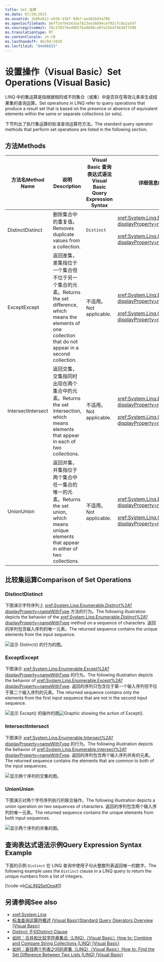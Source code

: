 ```yaml
---
title: Set 运算
ms.date: 07/20/2015
ms.assetid: 2b06e822-e030-438f-9db7-ee402bd3a706
ms.openlocfilehash: b6ff14794343ae7623ee38894cef02cfc0a2a597
ms.sourcegitcommit: f8c270376ed905f6a8896ce0fe25b4f4b38ff498
ms.translationtype: MT
ms.contentlocale: zh-CN
ms.lasthandoff: 06/04/2020
ms.locfileid: "84406815"
---
```

# <a name="set-operations-visual-basic"></a><span data-ttu-id="36a9f-102">设置操作（Visual Basic）</span><span class="sxs-lookup"><span data-stu-id="36a9f-102">Set Operations (Visual Basic)</span></span>

<span data-ttu-id="36a9f-103">LINQ 中的集运算是指根据相同或不同集合（或集）中是否存在等效元素来生成结果集的查询运算。</span><span class="sxs-lookup"><span data-stu-id="36a9f-103">Set operations in LINQ refer to query operations that produce a result set that is based on the presence or absence of equivalent elements within the same or separate collections (or sets).</span></span>

<span data-ttu-id="36a9f-104">下节列出了执行集运算的标准查询运算符方法。</span><span class="sxs-lookup"><span data-stu-id="36a9f-104">The standard query operator methods that perform set operations are listed in the following section.</span></span>

## <a name="methods"></a><span data-ttu-id="36a9f-105">方法</span><span class="sxs-lookup"><span data-stu-id="36a9f-105">Methods</span></span>

|<span data-ttu-id="36a9f-106">方法名</span><span class="sxs-lookup"><span data-stu-id="36a9f-106">Method Name</span></span>|<span data-ttu-id="36a9f-107">说明</span><span class="sxs-lookup"><span data-stu-id="36a9f-107">Description</span></span>|<span data-ttu-id="36a9f-108">Visual Basic 查询表达式语法</span><span class="sxs-lookup"><span data-stu-id="36a9f-108">Visual Basic Query Expression Syntax</span></span>|<span data-ttu-id="36a9f-109">详细信息</span><span class="sxs-lookup"><span data-stu-id="36a9f-109">More Information</span></span>|
|-----------------|-----------------|------------------------------------------|----------------------|
|<span data-ttu-id="36a9f-110">Distinct</span><span class="sxs-lookup"><span data-stu-id="36a9f-110">Distinct</span></span>|<span data-ttu-id="36a9f-111">删除集合中的重复值。</span><span class="sxs-lookup"><span data-stu-id="36a9f-111">Removes duplicate values from a collection.</span></span>|`Distinct`|<xref:System.Linq.Enumerable.Distinct%2A?displayProperty=nameWithType><br /><br /> <xref:System.Linq.Queryable.Distinct%2A?displayProperty=nameWithType>|
|<span data-ttu-id="36a9f-112">Except</span><span class="sxs-lookup"><span data-stu-id="36a9f-112">Except</span></span>|<span data-ttu-id="36a9f-113">返回差集，差集指位于一个集合但不位于另一个集合的元素。</span><span class="sxs-lookup"><span data-stu-id="36a9f-113">Returns the set difference, which means the elements of one collection that do not appear in a second collection.</span></span>|<span data-ttu-id="36a9f-114">不适用。</span><span class="sxs-lookup"><span data-stu-id="36a9f-114">Not applicable.</span></span>|<xref:System.Linq.Enumerable.Except%2A?displayProperty=nameWithType><br /><br /> <xref:System.Linq.Queryable.Except%2A?displayProperty=nameWithType>|
|<span data-ttu-id="36a9f-115">Intersect</span><span class="sxs-lookup"><span data-stu-id="36a9f-115">Intersect</span></span>|<span data-ttu-id="36a9f-116">返回交集，交集指同时出现在两个集合中的元素。</span><span class="sxs-lookup"><span data-stu-id="36a9f-116">Returns the set intersection, which means elements that appear in each of two collections.</span></span>|<span data-ttu-id="36a9f-117">不适用。</span><span class="sxs-lookup"><span data-stu-id="36a9f-117">Not applicable.</span></span>|<xref:System.Linq.Enumerable.Intersect%2A?displayProperty=nameWithType><br /><br /> <xref:System.Linq.Queryable.Intersect%2A?displayProperty=nameWithType>|
|<span data-ttu-id="36a9f-118">Union</span><span class="sxs-lookup"><span data-stu-id="36a9f-118">Union</span></span>|<span data-ttu-id="36a9f-119">返回并集，并集指位于两个集合中任一集合的唯一的元素。</span><span class="sxs-lookup"><span data-stu-id="36a9f-119">Returns the set union, which means unique elements that appear in either of two collections.</span></span>|<span data-ttu-id="36a9f-120">不适用。</span><span class="sxs-lookup"><span data-stu-id="36a9f-120">Not applicable.</span></span>|<xref:System.Linq.Enumerable.Union%2A?displayProperty=nameWithType><br /><br /> <xref:System.Linq.Queryable.Union%2A?displayProperty=nameWithType>|

## <a name="comparison-of-set-operations"></a><span data-ttu-id="36a9f-121">比较集运算</span><span class="sxs-lookup"><span data-stu-id="36a9f-121">Comparison of Set Operations</span></span>

### <a name="distinct"></a><span data-ttu-id="36a9f-122">Distinct</span><span class="sxs-lookup"><span data-stu-id="36a9f-122">Distinct</span></span>

<span data-ttu-id="36a9f-123">下图演示字符序列上 <xref:System.Linq.Enumerable.Distinct%2A?displayProperty=nameWithType> 方法的行为。</span><span class="sxs-lookup"><span data-stu-id="36a9f-123">The following illustration depicts the behavior of the <xref:System.Linq.Enumerable.Distinct%2A?displayProperty=nameWithType> method on a sequence of characters.</span></span> <span data-ttu-id="36a9f-124">返回的序列包含输入序列的唯一元素。</span><span class="sxs-lookup"><span data-stu-id="36a9f-124">The returned sequence contains the unique elements from the input sequence.</span></span>

![显示 Distinct() 的行为的图。](./media/set-operations/distinct-method-behavior.png)

### <a name="except"></a><span data-ttu-id="36a9f-126">Except</span><span class="sxs-lookup"><span data-stu-id="36a9f-126">Except</span></span>

<span data-ttu-id="36a9f-127">下图演示 <xref:System.Linq.Enumerable.Except%2A?displayProperty=nameWithType> 的行为。</span><span class="sxs-lookup"><span data-stu-id="36a9f-127">The following illustration depicts the behavior of <xref:System.Linq.Enumerable.Except%2A?displayProperty=nameWithType>.</span></span> <span data-ttu-id="36a9f-128">返回的序列只包含位于第一个输入序列但不位于第二个输入序列的元素。</span><span class="sxs-lookup"><span data-stu-id="36a9f-128">The returned sequence contains only the elements from the first input sequence that are not in the second input sequence.</span></span>

<span data-ttu-id="36a9f-129">![显示 Except() 的操作的图](./media/set-operations/except-behavior-graphic.png "显示 Except 的行为。")</span><span class="sxs-lookup"><span data-stu-id="36a9f-129">![Graphic showing the action of Except&#40;&#41;.](./media/set-operations/except-behavior-graphic.png "Shows the behavior of Except.")</span></span>

### <a name="intersect"></a><span data-ttu-id="36a9f-130">Intersect</span><span class="sxs-lookup"><span data-stu-id="36a9f-130">Intersect</span></span>

<span data-ttu-id="36a9f-131">下图演示 <xref:System.Linq.Enumerable.Intersect%2A?displayProperty=nameWithType> 的行为。</span><span class="sxs-lookup"><span data-stu-id="36a9f-131">The following illustration depicts the behavior of <xref:System.Linq.Enumerable.Intersect%2A?displayProperty=nameWithType>.</span></span> <span data-ttu-id="36a9f-132">返回的序列包含两个输入序列共有的元素。</span><span class="sxs-lookup"><span data-stu-id="36a9f-132">The returned sequence contains the elements that are common to both of the input sequences.</span></span>

![显示两个序列的交集的图。](./media/set-operations/intersection-two-sequences.png)

### <a name="union"></a><span data-ttu-id="36a9f-134">Union</span><span class="sxs-lookup"><span data-stu-id="36a9f-134">Union</span></span>

<span data-ttu-id="36a9f-135">下图演示对两个字符序列执行的联合操作。</span><span class="sxs-lookup"><span data-stu-id="36a9f-135">The following illustration depicts a union operation on two sequences of characters.</span></span> <span data-ttu-id="36a9f-136">返回的序列包含两个输入序列的唯一元素。</span><span class="sxs-lookup"><span data-stu-id="36a9f-136">The returned sequence contains the unique elements from both input sequences.</span></span>

![显示两个序列的并集的图。](./media/set-operations/union-operation-two-sequences.png)

## <a name="query-expression-syntax-example"></a><span data-ttu-id="36a9f-138">查询表达式语法示例</span><span class="sxs-lookup"><span data-stu-id="36a9f-138">Query Expression Syntax Example</span></span>

<span data-ttu-id="36a9f-139">下面的示例 `Distinct` 在 LINQ 查询中使用子句从整数列表返回唯一的数字。</span><span class="sxs-lookup"><span data-stu-id="36a9f-139">The following example uses the `Distinct` clause in a LINQ query to return the unique numbers from a list of integers.</span></span>

[!code-vb[CsLINQSetOps#1](~/samples/snippets/visualbasic/VS_Snippets_VBCSharp/CsLINQSetOps/VB/setops.vb#1)]

## <a name="see-also"></a><span data-ttu-id="36a9f-140">另请参阅</span><span class="sxs-lookup"><span data-stu-id="36a9f-140">See also</span></span>

- <xref:System.Linq>
- [<span data-ttu-id="36a9f-141">标准查询运算符概述 (Visual Basic)</span><span class="sxs-lookup"><span data-stu-id="36a9f-141">Standard Query Operators Overview (Visual Basic)</span></span>](standard-query-operators-overview.md)
- [<span data-ttu-id="36a9f-142">Distinct 子句</span><span class="sxs-lookup"><span data-stu-id="36a9f-142">Distinct Clause</span></span>](../../../language-reference/queries/distinct-clause.md)
- [<span data-ttu-id="36a9f-143">如何：合并和比较字符串集合（LINQ）（Visual Basic）</span><span class="sxs-lookup"><span data-stu-id="36a9f-143">How to: Combine and Compare String Collections (LINQ) (Visual Basic)</span></span>](how-to-combine-and-compare-string-collections-linq.md)
- [<span data-ttu-id="36a9f-144">如何：查找两个列表之间的差集（LINQ）（Visual Basic）</span><span class="sxs-lookup"><span data-stu-id="36a9f-144">How to: Find the Set Difference Between Two Lists (LINQ) (Visual Basic)</span></span>](how-to-find-the-set-difference-between-two-lists-linq.md)
